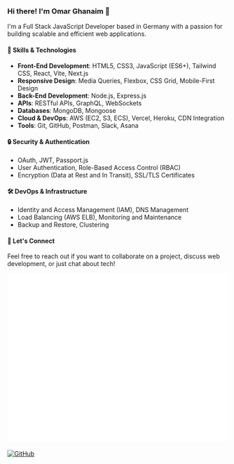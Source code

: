 ### Hi there! I'm Omar Ghanaim 👋

I'm a Full Stack JavaScript Developer based in Germany with a passion for building scalable and efficient web applications. 

#### 🚀 Skills & Technologies

- **Front-End Development**: HTML5, CSS3, JavaScript (ES6+), Tailwind CSS, React, Vite, Next.js
- **Responsive Design**: Media Queries, Flexbox, CSS Grid, Mobile-First Design
- **Back-End Development**: Node.js, Express.js
- **APIs**: RESTful APIs, GraphQL, WebSockets
- **Databases**: MongoDB, Mongoose
- **Cloud & DevOps**: AWS (EC2, S3, ECS), Vercel, Heroku, CDN Integration
- **Tools**: Git, GitHub, Postman, Slack, Asana

#### 🔒 Security & Authentication

- OAuth, JWT, Passport.js
- User Authentication, Role-Based Access Control (RBAC)
- Encryption (Data at Rest and In Transit), SSL/TLS Certificates

#### 🛠️ DevOps & Infrastructure

- Identity and Access Management (IAM), DNS Management
- Load Balancing (AWS ELB), Monitoring and Maintenance
- Backup and Restore, Clustering

#### 💬 Let's Connect

Feel free to reach out if you want to collaborate on a project, discuss web development, or just chat about tech!

![Metrics](./github-metrics.svg)

[![GitHub](https://img.shields.io/badge/GitHub-Follow-blue?logo=github)](https://github.com/GitItOmar)
